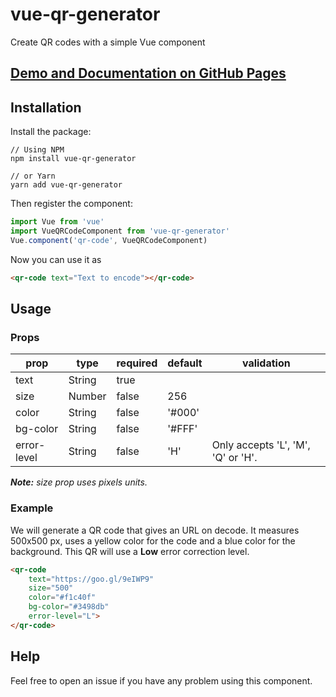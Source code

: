 # vue-qr-generator
Create QR codes with a simple Vue component

## [Demo and Documentation on GitHub Pages](https://gerardreches.github.io/vue-qr-generator/)

## Installation

Install the package: 
```
// Using NPM
npm install vue-qr-generator

// or Yarn
yarn add vue-qr-generator
```
Then register the component:
```js
import Vue from 'vue'
import VueQRCodeComponent from 'vue-qr-generator'
Vue.component('qr-code', VueQRCodeComponent)
```
Now you can use it as
```html
<qr-code text="Text to encode"></qr-code>
```

## Usage

### Props

| prop        | type   | required | default | validation                         |
|-------------|--------|----------|---------|------------------------------------|
| text        | String | true     |         |                                    |
| size        | Number | false    | 256     |                                    |
| color       | String | false    | '#000'  |                                    |
| bg-color    | String | false    | '#FFF'  |                                    |
| error-level | String | false    | 'H'     | Only accepts 'L', 'M', 'Q' or 'H'. |

_**Note:** size prop uses pixels units._

### Example

We will generate a QR code that gives an URL on decode. It measures 500x500 px, uses a yellow color for the code and a blue color for the background. This QR will use a **Low** error correction level.

```html
<qr-code 
    text="https://goo.gl/9eIWP9"
    size="500"
    color="#f1c40f"
    bg-color="#3498db" 
    error-level="L">
</qr-code>
```

## Help

Feel free to open an issue if you have any problem using this component.
